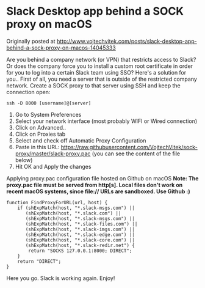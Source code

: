 # Slack Desktop app behind a SOCK proxy on macOS

Originally posted at http://www.vojtechvitek.com/posts/slack-desktop-app-behind-a-sock-proxy-on-macos-14045333

Are you behind a company network (or VPN) that restricts access to Slack? Or does the company force you to install a custom root certificate in order for you to log into a certain Slack team using SSO? Here's a solution for you..
First of all, you need a server that is outside of the restricted company network. Create a SOCK proxy to that server using SSH and keep the connection open:

    ssh -D 8000 [username]@[server]
    
1. Go to System Preferences
2. Select your network interface (most probably WIFI or Wired connection)
3. Click on Advanced..
4. Click on Proxies tab
5. Select and check off Automatic Proxy Configuration
6. Paste in this URL: https://raw.githubusercontent.com/VojtechVitek/sock-proxy/master/slack-proxy.pac (you can see the content of the file below)
7. Hit OK and Apply the changes

Applying proxy.pac configuration file hosted on Github on macOS
**Note: The proxy.pac file must be served from http[s]. Local files don't work on recent macOS systems, since file:// URLs are sandboxed. Use Github :)**

```
function FindProxyForURL(url, host) {
    if (shExpMatch(host, "*.slack-msgs.com") ||
       (shExpMatch(host, "*.slack.com") ||
       (shExpMatch(host, "*.slack-msgs.com") ||
       (shExpMatch(host, "*.slack-files.com") ||
       (shExpMatch(host, "*.slack-imgs.com") ||
       (shExpMatch(host, "*.slack-edge.com") ||
       (shExpMatch(host, "*.slack-core.com") ||
       (shExpMatch(host, "*.slack-redir.net") {
        return "SOCKS 127.0.0.1:8000; DIRECT";
    }
    return "DIRECT";
}
```

Here you go. Slack is working again. Enjoy!
